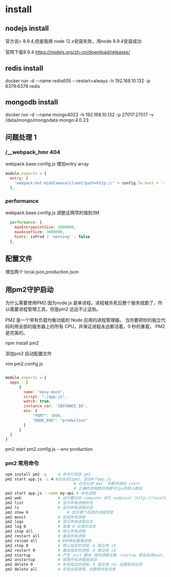 # install

## nodejs install
官方说> 8.9.4,但是我用 node 12.x安装失败，用node 8.9.4安装成功

官网下载8.9.4
https://nodejs.org/zh-cn/download/releases/

## redis install 
docker run -d --name redis605 --restart=always -h 192.168.10.132 -p 6379:6379 redis
## mongodb install 
docker run -d --name mongo4023 -h 192.168.10.132 -p 27017:27017 -v /data/mongo/mongodata mongo:4.0.23

## 问题处理 1 
### /__webpack_hmr 404
webpack.base.config.js 增加entry array
```js
module.exports = {
  entry: [
    'webpack-hot-middleware/client?path=http://' + config.fe.host + ':' + config.fe.port + '/__webpack_hmr'
  ],
```

### performance 
webpack.base.config.js 调整这两项的值到3M
```js
  performance: {
    maxEntrypointSize: 3000000,
    maxAssetSize: 3000000,
    hints: isProd ? 'warning' : false
  },
```
## 配置文件
增加两个 local.json,production.json

## 用pm2守护启动
为什么需要使用PM2
因为node.js 是单进程，进程被杀死后整个服务就跪了，所以需要进程管理工具，但是pm2 远远不止这些。

PM2 是一个带有负载均衡功能的 Node 应用的进程管理器。 当你要把你的独立代码利用全部的服务器上的所有 CPU，并保证进程永远都活着，0 秒的重载， PM2 是完美的。

npm install pm2

添加pm2 启动配置文件

vim pm2.config.js 

```js

module.exports = {
  apps : [
      {
        name: "easy-mock",
        script: "./app.js",
        watch: true,
        instance_var: 'INSTANCE_ID',
        env: {
            "PORT": 3000,
            "NODE_ENV": "production"
        }
      }
  ]
}
```
pm2 start pm2.config.js --env production

### pm2 常用命令
```bash
npm install pm2 -g     # 命令行安装 pm2
pm2 start app.js -i 4 #后台运行pm2，启动4个app.js
                              # 也可以把'max' 参数传递给 start
                              # 正确的进程数目依赖于Cpu的核心数目
pm2 start app.js --name my-api # 命名进程
pm2 web                # 运行健壮的 computer API endpoint (http://localhost:9615)
pm2 list               # 显示所有进程状态
pm2 ls                 # 显示所有进程状态
pm2 show 0			       # 显示某个应用的详细信息
pm2 monit              # 监视所有进程
pm2 logs               # 显示所有进程日志
pm2 log 0 	           # 查看 0 应用的日志
pm2 stop all           # 停止所有进程
pm2 restart all        # 重启所有进程
pm2 reload all         # 0秒停机重载进程
pm2 stop 0             # 停止指定的进程，0 是应用 id
pm2 restart 0          # 重启指定的进程，0 是应用 id
pm2 startup            # 产生 init 脚本 保持进程活着，startup 是指系统boot, 开机进程自启动
pm2 unstartup          # 禁用开机进程自启动
pm2 delete 0           # 杀死指定的进程，0 是应用 id，会删除该应用
pm2 delete all         # 杀死全部进程，会删除所有应用

```

